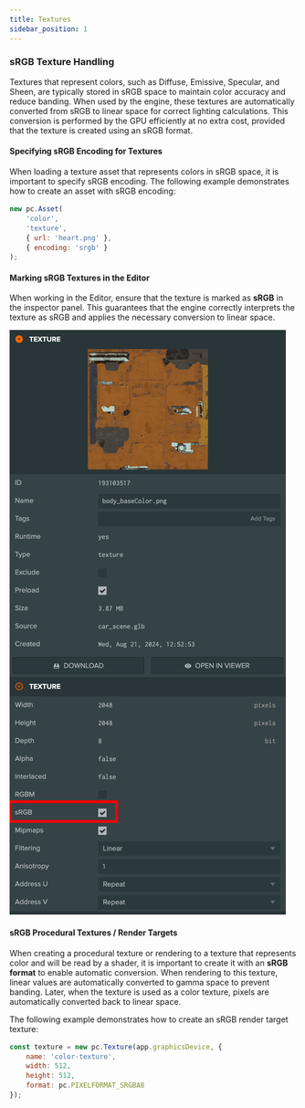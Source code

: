 ```yaml
---
title: Textures
sidebar_position: 1
---
```


### sRGB Texture Handling  

Textures that represent colors, such as Diffuse, Emissive, Specular, and Sheen, are typically stored in sRGB space to maintain color accuracy and reduce banding. When used by the engine, these textures are automatically converted from sRGB to linear space for correct lighting calculations. This conversion is performed by the GPU efficiently at no extra cost, provided that the texture is created using an sRGB format.  

#### **Specifying sRGB Encoding for Textures**  

When loading a texture asset that represents colors in sRGB space, it is important to specify sRGB encoding. The following example demonstrates how to create an asset with sRGB encoding:  

```javascript
new pc.Asset(
    'color',
    'texture',
    { url: 'heart.png' },
    { encoding: 'srgb' }
);
```

#### **Marking sRGB Textures in the Editor**  

When working in the Editor, ensure that the texture is marked as **sRGB** in the inspector panel. This guarantees that the engine correctly interprets the texture as sRGB and applies the necessary conversion to linear space.

![sRGB](/img/user-manual/graphics/linear-workflow/srgb-editor.png)

#### **sRGB Procedural Textures / Render Targets**  

When creating a procedural texture or rendering to a texture that represents color and will be read by a shader, it is important to create it with an **sRGB format** to enable automatic conversion. When rendering to this texture, linear values are automatically converted to gamma space to prevent banding. Later, when the texture is used as a color texture, pixels are automatically converted back to linear space.  

The following example demonstrates how to create an sRGB render target texture:  

```javascript
const texture = new pc.Texture(app.graphicsDevice, {
    name: 'color-texture',
    width: 512,
    height: 512,
    format: pc.PIXELFORMAT_SRGBA8
});
```
